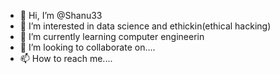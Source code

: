 - 👋 Hi, I’m @Shanu33
- 👀 I’m interested in data science and ethickin(ethical hacking)
- 🌱 I’m currently learning computer engineerin
- 💞️ I’m looking to collaborate on....
- 📫 How to reach me....

<!---
Shanu33/Shanu33 is a ✨ special ✨ repository because its `README.md` (this file) appears on your GitHub profile.
You can click the Preview link to take a look at your changes.
--->
